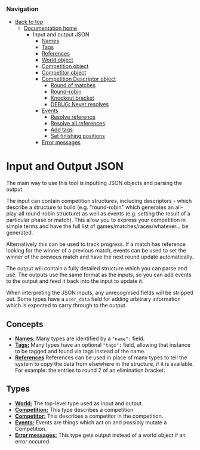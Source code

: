 ### Navigation

- [Back to top](../../readme.md)
  - [Documentation home](../readme.md)
    - Input and output JSON
      - [Names](naming_rules.md)
      - [Tags](tags.md)
      - [References](references.md)
      - [World object](world.md)
      - [Competition object](competition.md)
      - [Competitor object](competitor.md)
      - [Competition Descriptor object](descriptors/readme.md)
        - [Round of matches](descriptors/round_of_matches.md)
        - [Round-robin](descriptors/round_robin.md)
        - [Knockout bracket](descriptors/knockout_bracket.md)
        - [DEBUG: Never resolves](descriptors/DEBUG_never_resolves.md)
      - [Events](events/readme.md)
        - [Resolve reference](events/resolve_reference.md)
        - [Resolve all references](events/resolve_all_reference.md)
        - [Add tags](events/add_tags.md)
        - [Set finishing positions](events/set_finishing_positions.md)
      - [Error messages](error_messages.md)

# Input and Output JSON

The main way to use this tool is inputting JSON objects and parsing the output.

The input can contain competition structures, including descriptors - which describe a structure to build (e.g. "round-robin" which generates an all-play-all round-robin structure) as well as events (e.g. setting the result of a particular phase or match). This allow you to express your competition in simple terms and have the full list of games/matches/races/whatever... be generated.

Alternatively this can be used to track progress. If a match has reference looking for the winner of a previous match, events can be used to set the winner of the previous match and have the next round update automatically.

The output will contain a fully detailed structure which you can parse and use. The outputs use the same format as the inputs, so you can add events to the output and feed it back into the input to update it.

When interpreting the JSON inputs, any unrecognised fields will be stripped out. Some types have a `user_data` field for adding arbitrary information which is expected to carry through to the output.

## Concepts

- [**Names:**](naming_rules.md) Many types are identified by a `"name":` field.
- [**Tags:**](tags.md) Many types have an optional `"tags":` field, allowing that instance to be tagged and found via tags instead of the name.
- [**References**](references.md) References can be used in place of many types to tell the system to copy the data from elsewhere in the structure, if it is available. For example: the entries to round 2 of an elimination bracket.

## Types

- [**World:**](world.md) The top-level type used as input and output.
- [**Competition:**](competition.md) This type describes a competition
- [**Competitor:**](competitor.md) This describes a competitor in the competition.
- [**Events:**](events/readme.md) Events are things which act on and possibly mutate a Competition.
- [**Error messages:**](error_messages.md) This type gets output instead of a world object if an error occured.
